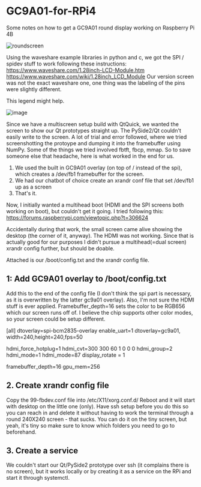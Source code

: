 # GC9A01-for-RPi4
Some notes on how to get a GC9A01 round display working on Raspberry Pi 4B

![roundscreen](https://user-images.githubusercontent.com/4274027/232010092-de750c18-ef24-4237-9264-cdb90a3876d1.png)

Using the waveshare example libraries in python and c, we got the SPI / spidev stuff to work following these instructions: https://www.waveshare.com/1.28inch-LCD-Module.htm 
https://www.waveshare.com/wiki/1.28inch_LCD_Module
Our version screen was not the exact waveshare one, one thing was the labeling of the pins were slightly different.

This legend might help.

![image](https://user-images.githubusercontent.com/4274027/232006743-2ff9074b-6da4-4c6f-ae94-9c9215d7b3e4.png)

Since we have a multiscreen setup build with QtQuick, we wanted the screen to show our Qt prototypes straight up. The PySide2/Qt couldn't easily write to the screen. A lot of trial and error followed, where we tried screenshotting the protoype and dumping it into the framebuffer using NumPy. Some of the things we tried involved fbtft, fbcp, mmap. So to save someone else that headache, here is what worked in the end for us. 

1. We used the built in GC9A01 overlay (on top of / instead of the spi), which creates a /dev/fb1 framebuffer for the screen.
2. We had our chatbot of choice create an xrandr conf file that set /dev/fb1 up as a screen
3. That's it.

Now, I initially wanted a multihead boot (HDMI and the SPI screens both working on boot), but couldn't get it going. I tried following this:
https://forums.raspberrypi.com/viewtopic.php?t=306624

Accidentally during that work, the small screen came alive showing the desktop (the corner of it, anyway). The HDMI was not working. Since that is actually good for our purposes I didn't pursue a multihead(=dual screen) xrandr config further, but should be doable.

Attached is our /boot/config.txt and the xrandr config file. 

## 1: Add GC9A01 overlay to /boot/config.txt
Add this to the end of the config file (I don't think the spi part is necessary, as it is overwritten by the latter gc9a01 overlay). Also, I'm not sure the HDMI stuff is ever applied. Framebuffer_depth=16 sets the color to be RGB656 which our screen runs off of. I believe the chip supports other color modes, so your screen could be setup different.

[all]
dtoverlay=spi-bcm2835-overlay
enable_uart=1
dtoverlay=gc9a01, width=240,height=240,fps=50

hdmi_force_hotplug=1 
hdmi_cvt=300 300 60 1 0 0 0 
hdmi_group=2 
hdmi_mode=1 
hdmi_mode=87 
display_rotate = 1 

framebuffer_depth=16
gpu_mem=256

## 2. Create xrandr config file
Copy the 99-fbdev.conf file into /etc/X11/xorg.conf.d/ Reboot and it will start with desktop on the little one (only). Have ssh setup before you do this so you can reach in and delete it without having to work the terminal through a round 240X240 screen - that sucks. You can do it on the tiny screen, but yeah, it's tiny so make sure to know which folders you need to go to beforehand.

## 3. Create a service
We couldn't start our Qt/PySide2 prototype over ssh (it complains there is no screen), but it works locally or by creating it as a service on the RPi and start it through systemctl.
